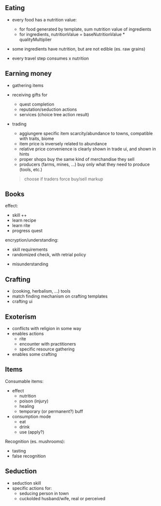 
## Eating
- every food has a nutrition value:
    - for food generated by template, sum nutrition value of ingredients
    - for ingredients, nutritionValue = baseNutritionValue * qualityMultiplier
- some ingredients have nutrition, but are not edible (es. raw grains)

- every travel step consumes x nutrition

## Earning money
- gathering items
- receiving gifts for
    - quest completion
    - reputation/seduction actions
    - services (choice tree action result)

- trading
    - aggiungere specific item scarcity/abundance to towns, compatible with traits, biome
    - item price is inversely related to abundance
    - relative price convenience is clearly shown in trade ui, and shown in hints
    - proper shops buy the same kind of merchandise they sell
    - producers (farms, mines, ...) buy only what they need to produce (tools, etc.)
    > choose if traders force buy/sell markup


## Books
effect:
- skill ++
- learn recipe
- learn rite
- progress quest

encryption/understanding:
- skill requirements
- randomized check, with retrial policy
+ misunderstanding


## Crafting
- (cooking, herbalism, ...) tools
- match finding mechanism on crafting templates
- crafting ui


## Exoterism
- conflicts with religion in some way
- enables actions
    - rite
    - encounter with practitioners
    - specific resource gathering
- enables some crafting


## Items
Consumable items:
- effect
    - nutrition
    - poison (injury)
    - healing
    - temporary (or permanent?) buff 
- consumption mode
    - eat
    - drink
    - use (apply?)

Recognition (es. mushrooms):
- tasting
- false recognition

## Seduction
- seduction skill
- specific actions for:
    - seducing person in town
    - cuckolded husband/wife, real or perceived

